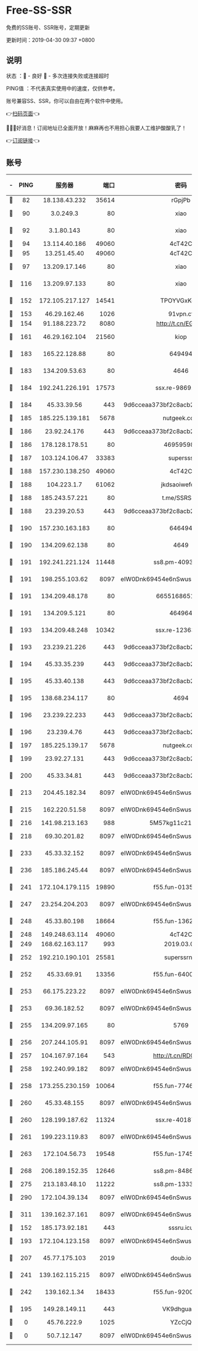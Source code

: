 # Free-SS-SSR

免费的SS账号、SSR账号，定期更新

更新时间：2019-04-30 09:37 +0800

## 说明

状态     ：🙂 - 良好 🙁 - 多次连接失败或连接超时

PING值   ：不代表真实使用中的速度，仅供参考。

账号兼容SS、SSR，你可以自由在两个软件中使用。

👉[扫码页面](https://liesauer.github.io/Free-SS-SSR/)👈

🎉🎉🎉好消息！订阅地址已全面开放！麻麻再也不用担心我要人工维护酸酸乳了！

👉[订阅链接](https://www.liesauer.net/yogurt/subscribe?ACCESS_TOKEN=DAYxR3mMaZAsaqUb)👈

## 账号

|-|PING|服务器|端口|密码|加密方式|区域|
|:----:|:----:|:-----:|-----:|:----:|:----:|:----:|
|🙂|82|18.138.43.232|35614|rGpjPb|rc4-md5|SG|
|🙂|90|3.0.249.3|80|xiao|aes-128-ctr|SG|
|🙂|92|3.1.80.143|80|xiao|aes-128-ctr|SG|
|🙂|94|13.114.40.186|49060|4cT42C|chacha20|JP|
|🙂|95|13.251.45.40|49060|4cT42C|chacha20|SG|
|🙂|97|13.209.17.146|80|xiao|aes-128-ctr|KR|
|🙂|116|13.209.97.133|80|xiao|aes-128-ctr|KR|
|🙂|152|172.105.217.127|14541|TPOYVGxKglpi|aes-256-cfb|JP|
|🙂|153|46.29.162.46|1026|91vpn.cf|rc4-md5|RU|
|🙂|154|91.188.223.72|8080|http://t.cn/EGJIyrl|rc4-md5|RU|
|🙂|161|46.29.162.104|21560|kiop|aes-128-ctr|RU|
|🙂|183|165.22.128.88|80|649494|aes-256-cfb|US|
|🙂|183|134.209.53.63|80|4646|aes-256-cfb|US|
|🙂|184|192.241.226.191|17573|ssx.re-98691268|aes-256-cfb|US|
|🙂|184|45.33.39.56|443|9d6cceaa373bf2c8acb22e60b6a58be6|aes-256-cfb|US|
|🙂|185|185.225.139.181|5678|nutgeek.com|rc4-md5|US|
|🙂|186|23.92.24.176|443|9d6cceaa373bf2c8acb22e60b6a58be6|aes-256-cfb|US|
|🙂|186|178.128.178.51|80|469595985|chacha20|US|
|🙂|187|103.124.106.47|33383|supersss|aes-256-cfb|CN|
|🙂|188|157.230.138.250|49060|4cT42C|chacha20|US|
|🙂|188|104.223.1.7|61062|jkdsaoiwefdsa|aes-256-cfb|US|
|🙂|188|185.243.57.221|80|t.me/SSRSUB|rc4-md5|US|
|🙂|188|23.239.20.53|443|9d6cceaa373bf2c8acb22e60b6a58be6|aes-256-cfb|US|
|🙂|190|157.230.163.183|80|646494|aes-256-cfb|US|
|🙂|190|134.209.62.138|80|4649|aes-256-cfb|US|
|🙂|191|192.241.221.124|11448|ss8.pm-40937941|aes-256-cfb|US|
|🙂|191|198.255.103.62|8097|eIW0Dnk69454e6nSwuspv9DmS201tQ0D|aes-256-cfb|US|
|🙂|191|134.209.48.178|80|6655168651651|aes-256-cfb|US|
|🙂|191|134.209.5.121|80|464964|aes-256-cfb|US|
|🙂|193|134.209.48.248|10342|ssx.re-12363777|aes-256-cfb|US|
|🙂|193|23.239.21.226|443|9d6cceaa373bf2c8acb22e60b6a58be6|aes-256-cfb|US|
|🙂|194|45.33.35.239|443|9d6cceaa373bf2c8acb22e60b6a58be6|aes-256-cfb|US|
|🙂|195|45.33.40.138|443|9d6cceaa373bf2c8acb22e60b6a58be6|aes-256-cfb|US|
|🙂|195|138.68.234.117|80|4694|aes-256-cfb|US|
|🙂|196|23.239.22.233|443|9d6cceaa373bf2c8acb22e60b6a58be6|aes-256-cfb|US|
|🙂|196|23.239.4.76|443|9d6cceaa373bf2c8acb22e60b6a58be6|aes-256-cfb|US|
|🙂|197|185.225.139.17|5678|nutgeek.com|rc4-md5|US|
|🙂|199|23.92.27.131|443|9d6cceaa373bf2c8acb22e60b6a58be6|aes-256-cfb|US|
|🙂|200|45.33.34.81|443|9d6cceaa373bf2c8acb22e60b6a58be6|aes-256-cfb|US|
|🙂|213|204.45.182.34|8097|eIW0Dnk69454e6nSwuspv9DmS201tQ0D|aes-256-cfb|US|
|🙂|215|162.220.51.58|8097|eIW0Dnk69454e6nSwuspv9DmS201tQ0D|aes-256-cfb|US|
|🙂|216|141.98.213.163|988|5M57kg11c214qDmK|chacha20|KR|
|🙂|218|69.30.201.82|8097|eIW0Dnk69454e6nSwuspv9DmS201tQ0D|aes-256-cfb|US|
|🙂|233|45.33.32.152|8097|eIW0Dnk69454e6nSwuspv9DmS201tQ0D|aes-256-cfb|US|
|🙂|236|185.186.245.44|8097|eIW0Dnk69454e6nSwuspv9DmS201tQ0D|aes-256-cfb|NL|
|🙂|241|172.104.179.115|19890|f55.fun-01350442|aes-256-cfb|SG|
|🙂|247|23.254.204.203|8097|eIW0Dnk69454e6nSwuspv9DmS201tQ0D|aes-256-cfb|US|
|🙂|248|45.33.80.198|18664|f55.fun-13626073|aes-256-cfb|US|
|🙂|248|149.248.63.114|49060|4cT42C|chacha20|CA|
|🙂|249|168.62.163.117|993|2019.03.07|rc4-md5|US|
|🙂|252|192.210.190.101|25581|superssrnet|aes-256-cfb|US|
|🙂|252|45.33.69.91|13356|f55.fun-64002528|aes-256-cfb|US|
|🙂|253|66.175.223.22|8097|eIW0Dnk69454e6nSwuspv9DmS201tQ0D|aes-256-cfb|US|
|🙂|253|69.36.182.52|8097|eIW0Dnk69454e6nSwuspv9DmS201tQ0D|aes-256-cfb|US|
|🙂|255|134.209.97.165|80|5769|aes-256-cfb|SG|
|🙂|256|207.244.105.91|8097|eIW0Dnk69454e6nSwuspv9DmS201tQ0D|aes-256-cfb|US|
|🙂|257|104.167.97.164|543|http://t.cn/RD0D7sx|rc4-md5|CA|
|🙂|258|192.240.99.182|8097|eIW0Dnk69454e6nSwuspv9DmS201tQ0D|aes-256-cfb|US|
|🙂|258|173.255.230.159|10064|f55.fun-77460457|aes-256-cfb|US|
|🙂|260|45.33.48.155|8097|eIW0Dnk69454e6nSwuspv9DmS201tQ0D|aes-256-cfb|US|
|🙂|260|128.199.187.62|11324|ssx.re-40187774|aes-256-cfb|SG|
|🙂|261|199.223.119.83|8097|eIW0Dnk69454e6nSwuspv9DmS201tQ0D|aes-256-cfb|US|
|🙂|263|172.104.56.73|19548|f55.fun-17455183|aes-256-cfb|SG|
|🙂|268|206.189.152.35|12646|ss8.pm-84869771|aes-256-cfb|SG|
|🙂|275|213.183.48.10|11222|ss8.pm-13331119|rc4-md5|RU|
|🙂|290|172.104.39.134|8097|eIW0Dnk69454e6nSwuspv9DmS201tQ0D|aes-256-cfb|SG|
|🙂|311|139.162.37.161|8097|eIW0Dnk69454e6nSwuspv9DmS201tQ0D|aes-256-cfb|SG|
|🙂|152|185.173.92.181|443|sssru.icu|rc4-md5|RU|
|🙂|193|172.104.123.158|8097|eIW0Dnk69454e6nSwuspv9DmS201tQ0D|aes-256-cfb|JP|
|🙂|207|45.77.175.103|2019|doub.io|aes-128-ctr|SG|
|🙂|241|139.162.115.215|8097|eIW0Dnk69454e6nSwuspv9DmS201tQ0D|aes-256-cfb|JP|
|🙂|242|139.162.1.34|18433|f55.fun-92009429|aes-256-cfb|SG|
|🙁|195|149.28.149.11|443|VK9dhgualsL|aes-256-cfb|SG|
|🙁|0|45.76.222.9|1025|YZcCjQ|rc4-md5|JP|
|🙁|0|50.7.12.147|8097|eIW0Dnk69454e6nSwuspv9DmS201tQ0D|aes-256-cfb|US|

